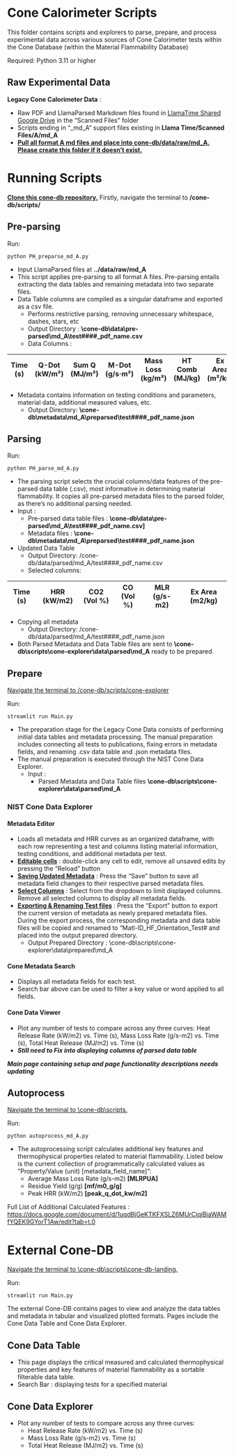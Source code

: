 # Cone Calorimeter Scripts

This folder contains scripts and explorers to parse, prepare, and process experimental data across various sources of Cone Calorimeter tests within the Cone Database (within the Material Flammability Database)

Required: Python 3.11 or higher


## Raw Experimental Data
**Legacy Cone Calorimeter Data** : 
- Raw PDF and LlamaParsed Markdown files found in [LlamaTime Shared Google Drive](https://drive.google.com/drive/u/0/folders/0AKNwSqPWrWJYUk9PVA) in the “Scanned Files” folder
- Scripts ending in “_md_A” support files existing in **Llama Time/Scanned Files/A/md_A**
- **<ins> Pull all format A md files and place into **cone-db/data/raw/md_A**. Please create this folder if it doesn’t exist. </ins>**



# Running Scripts
**<ins> Clone this cone-db repository.</ins>**
Firstly, navigate the terminal to **/cone-db/scripts/**


## Pre-parsing
Run:
```
python PH_preparse_md_A.py
```
- Input LlamaParsed files at **../data/raw/md_A**
- This script applies pre-parsing to all format A files. Pre-parsing entails extracting the data tables and remaining metadata into two separate files.
- Data Table columns are compiled as a singular dataframe and exported as a csv file.
    - Performs restrictive parsing, removing unnecessary whitespace, dashes, stars, etc  
    - Output Directory : **\cone-db\data\pre-parsed\md_A\test####_pdf_name.csv**
    - Data Columns :

| Time (s) | Q-Dot (kW/m²) | Sum Q (MJ/m²) | M-Dot (g/s·m²) | Mass Loss (kg/m²) | HT Comb (MJ/kg) | Ex Area (m²/kg) | CO₂ (kg/kg) | CO (kg/kg) | H₂O (kg/kg) | H'carbs (kg/kg) | HCl (kg/kg) |
|----------|----------------|----------------|----------------|-------------------|------------------|------------------|--------------|-------------|--------------|------------------|--------------|

- Metadata contains information on testing conditions and parameters, material data, additional measured values, etc.  
    - Output Directory: **\cone-db\metadata\md_A\preparsed\test####_pdf_name.json**

 

## Parsing

Run:
```
python PH_parse_md_A.py
```

- The parsing script selects the crucial columns/data features of the pre-parsed data table (.csv), most informative in determining material flammability. It copies all pre-parsed metadata files to the parsed folder, as there’s no additional parsing needed. 
- Input : 
    - Pre-parsed data table files : **\cone-db\data\pre-parsed\md_A\test####_pdf_name.csv]**
    - Metadata files : **\cone-db\metadata\md_A\preparsed\test####_pdf_name.json**
- Updated Data Table
    - Output Directory: /cone-db/data/parsed/md_A/test####_pdf_name.csv
    - Selected columns:

| Time (s) | HRR (kW/m2) | CO2 (Vol %) | CO (Vol %) | MLR (g/s-m2) | Ex Area (m2/kg) |
|-----------|------------|-------------|------------|--------------|-----------------|

- Copying all metadata 
    - Output Directory: /cone-db/data/parsed/md_A/test####_pdf_name.json
- Both Parsed Metadata and Data Table files are sent to **\cone-db\scripts\cone-explorer\data\parsed\md_A** ready to be prepared.


## Prepare

<ins>Navigate the terminal to /cone-db/scripts/cone-explorer</ins>

Run:
```
streamlit run Main.py
```

- The preparation stage for the Legacy Cone Data consists of performing initial data tables and metadata processing. The manual preparation includes connecting all tests to publications, fixing errors in metadata fields, and renaming .csv data table and .json metadata files. 
- The manual preparation is executed through the NIST Cone Data Explorer.
    - Input : 
        - Parsed Metadata and Data Table files **\cone-db\scripts\cone-explorer\data\parsed\md_A**

### NIST Cone Data Explorer

#### Metadata Editor
- Loads all metadata and HRR curves as an organized dataframe, with each row representing a test and columns listing material information, testing conditions, and additional metadata per test.
- **<ins>Editable cells</ins>** : double-click any cell to edit, remove all unsaved edits by pressing the “Reload” button
- **<ins>Saving Updated Metadata</ins>** : Press the “Save” button to save all metadata field changes to their respective parsed metadata files.
- **<ins>Select Columns</ins>** : Select from the dropdown to limit displayed columns. Remove all selected columns to display all metadata fields.
- **<ins>Exporting & Renaming Test files</ins>** : Press the “Export” button to export the current version of metadata as newly prepared metadata files. During the export process, the corresponding metadata and data table files will be copied and renamed to “Matl-ID_HF_Orientation_Test# and placed into the output prepared directory.
    - Output Prepared Directory : \cone-db\scripts\cone-explorer\data\prepared\md_A

#### Cone Metadata Search
- Displays all metadata fields for each test.
- Search bar above can be used to filter a key value or word applied to all fields.

#### Cone Data Viewer
- Plot any number of tests to compare across any three curves: Heat Release Rate (kW/m2) vs. Time (s), Mass Loss Rate (g/s-m2) vs. Time (s), Total Heat Release (MJ/m2) vs. Time (s)
- **_Still need to Fix into displaying columns of parsed data table_**


**_Main page containing setup and page functionality descriptions needs updating_**


## Autoprocess

<ins>Navigate the terminal to \cone-db\scripts.</ins>

Run:
```
python autoprocess_md_A.py
```

- The autoprocessing script calculates additional key features and thermophysical properties related to material flammability. Listed below is the current collection of programmatically calculated values as “Property/Value (unit) [metadata_field_name]”:
    - Average Mass Loss Rate (g/s-m2) **[MLRPUA]**
    - Residue Yield (g/g) **[mf/m0_g/g]**
    - Peak HRR (kW/m2) **[peak_q_dot_kw/m2]**

Full List of Additional Calculated Features : https://docs.google.com/document/d/1uqdBjGeKTKFXSLZ6MUrCiqjBiaWAMfYQEK9GYorT1Aw/edit?tab=t.0


# External Cone-DB 

<ins>Navigate the terminal to \cone-db\scripts\cone-db-landing.</ins>

Run:
```
streamlit run Main.py 
```

The external Cone-DB contains pages to view and analyze the data tables and metadata in tabular and visualized plotted formats. Pages include the Cone Data Table and Cone Data Explorer. 

## Cone Data Table
- This page displays the critical measured and calculated thermophysical properties and key features of material flammability as a sortable filterable data table. 
- Search Bar : displaying tests for a specified material

## Cone Data Explorer
- Plot any number of tests to compare across any three curves:
    - Heat Release Rate (kW/m2) vs. Time (s)
    - Mass Loss Rate (g/s-m2) vs. Time (s)
    - Total Heat Release (MJ/m2) vs. Time (s)


